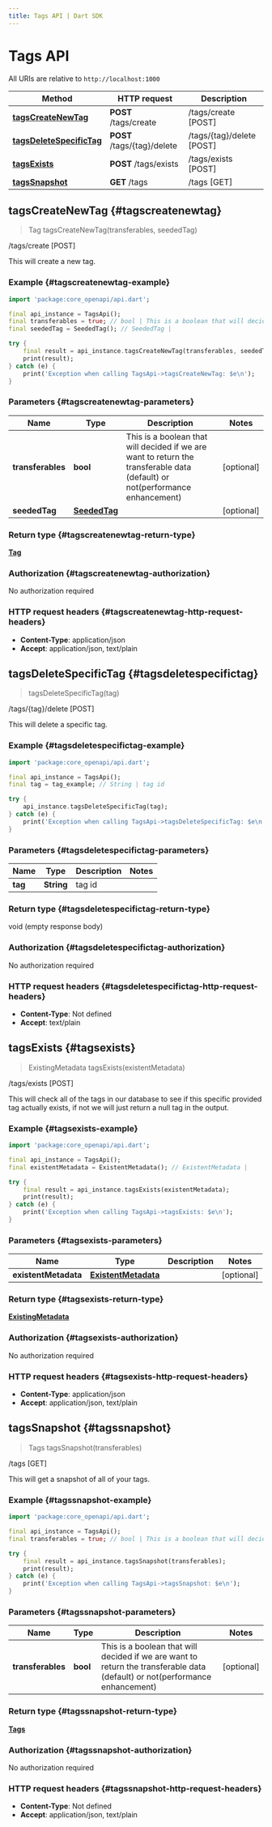```yaml
---
title: Tags API | Dart SDK
---
```


# Tags API

All URIs are relative to `http://localhost:1000`

Method | HTTP request | Description
------------- | ------------- | -------------
[**tagsCreateNewTag**](TagsApi#tagscreatenewtag) | **POST** /tags/create | /tags/create [POST]
[**tagsDeleteSpecificTag**](TagsApi#tagsdeletespecifictag) | **POST** /tags/\{tag\}/delete | /tags/\{tag\}/delete [POST]
[**tagsExists**](TagsApi#tagsexists) | **POST** /tags/exists | /tags/exists [POST]
[**tagsSnapshot**](TagsApi#tagssnapshot) | **GET** /tags | /tags [GET]


## **tagsCreateNewTag** {#tagscreatenewtag}
> Tag tagsCreateNewTag(transferables, seededTag)

/tags/create [POST]

This will create a new tag.

### Example {#tagscreatenewtag-example}
```dart
import 'package:core_openapi/api.dart';

final api_instance = TagsApi();
final transferables = true; // bool | This is a boolean that will decided if we are want to return the transferable data (default) or not(performance enhancement)
final seededTag = SeededTag(); // SeededTag | 

try {
    final result = api_instance.tagsCreateNewTag(transferables, seededTag);
    print(result);
} catch (e) {
    print('Exception when calling TagsApi->tagsCreateNewTag: $e\n');
}
```

### Parameters {#tagscreatenewtag-parameters}

Name | Type | Description  | Notes
------------- | ------------- | ------------- | -------------
 **transferables** | **bool** | This is a boolean that will decided if we are want to return the transferable data (default) or not(performance enhancement) | [optional] 
 **seededTag** | [**SeededTag**](../models/SeededTag) |  | [optional] 

### Return type {#tagscreatenewtag-return-type}

[**Tag**](../models/Tag)

### Authorization {#tagscreatenewtag-authorization}

No authorization required

### HTTP request headers {#tagscreatenewtag-http-request-headers}

 - **Content-Type**: application/json
 - **Accept**: application/json, text/plain

## **tagsDeleteSpecificTag** {#tagsdeletespecifictag}
> tagsDeleteSpecificTag(tag)

/tags/\{tag\}/delete [POST]

This will delete a specific tag.

### Example {#tagsdeletespecifictag-example}
```dart
import 'package:core_openapi/api.dart';

final api_instance = TagsApi();
final tag = tag_example; // String | tag id

try {
    api_instance.tagsDeleteSpecificTag(tag);
} catch (e) {
    print('Exception when calling TagsApi->tagsDeleteSpecificTag: $e\n');
}
```

### Parameters {#tagsdeletespecifictag-parameters}

Name | Type | Description  | Notes
------------- | ------------- | ------------- | -------------
 **tag** | **String** | tag id | 

### Return type {#tagsdeletespecifictag-return-type}

void (empty response body)

### Authorization {#tagsdeletespecifictag-authorization}

No authorization required

### HTTP request headers {#tagsdeletespecifictag-http-request-headers}

 - **Content-Type**: Not defined
 - **Accept**: text/plain

## **tagsExists** {#tagsexists}
> ExistingMetadata tagsExists(existentMetadata)

/tags/exists [POST]

This will check all of the tags in our database to see if this specific provided tag actually exists, if not we will just return a null tag in the output.

### Example {#tagsexists-example}
```dart
import 'package:core_openapi/api.dart';

final api_instance = TagsApi();
final existentMetadata = ExistentMetadata(); // ExistentMetadata | 

try {
    final result = api_instance.tagsExists(existentMetadata);
    print(result);
} catch (e) {
    print('Exception when calling TagsApi->tagsExists: $e\n');
}
```

### Parameters {#tagsexists-parameters}

Name | Type | Description  | Notes
------------- | ------------- | ------------- | -------------
 **existentMetadata** | [**ExistentMetadata**](../models/ExistentMetadata) |  | [optional] 

### Return type {#tagsexists-return-type}

[**ExistingMetadata**](../models/ExistingMetadata)

### Authorization {#tagsexists-authorization}

No authorization required

### HTTP request headers {#tagsexists-http-request-headers}

 - **Content-Type**: application/json
 - **Accept**: application/json, text/plain

## **tagsSnapshot** {#tagssnapshot}
> Tags tagsSnapshot(transferables)

/tags [GET]

This will get a snapshot of all of your tags.

### Example {#tagssnapshot-example}
```dart
import 'package:core_openapi/api.dart';

final api_instance = TagsApi();
final transferables = true; // bool | This is a boolean that will decided if we are want to return the transferable data (default) or not(performance enhancement)

try {
    final result = api_instance.tagsSnapshot(transferables);
    print(result);
} catch (e) {
    print('Exception when calling TagsApi->tagsSnapshot: $e\n');
}
```

### Parameters {#tagssnapshot-parameters}

Name | Type | Description  | Notes
------------- | ------------- | ------------- | -------------
 **transferables** | **bool** | This is a boolean that will decided if we are want to return the transferable data (default) or not(performance enhancement) | [optional] 

### Return type {#tagssnapshot-return-type}

[**Tags**](../models/Tags)

### Authorization {#tagssnapshot-authorization}

No authorization required

### HTTP request headers {#tagssnapshot-http-request-headers}

 - **Content-Type**: Not defined
 - **Accept**: application/json, text/plain

